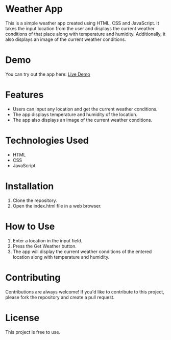 # Weather App
This is a simple weather app created using HTML, CSS and JavaScript. It takes the input location from the user and displays the current weather conditions of that place along with temperature and humidity. Additionally, it also displays an image of the current weather conditions.

# Demo
You can try out the app here: [Live Demo](https://vikkiroxx.github.io/Weather-App/)

# Features
- Users can input any location and get the current weather conditions.
- The app displays temperature and humidity of the location.
- The app also displays an image of the current weather conditions.
# Technologies Used
- HTML
- CSS
- JavaScript
# Installation
1. Clone the repository.
2. Open the index.html file in a web browser.
# How to Use
1. Enter a location in the input field.
2. Press the Get Weather button.
3. The app will display the current weather conditions of the entered location along with temperature and humidity.
# Contributing
Contributions are always welcome! If you'd like to contribute to this project, please fork the repository and create a pull request.

# License
This project is free to use.
